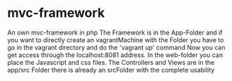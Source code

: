 # mvc-framework
An own mvc-framework in php
The Framework is in the App-Folder and if you want to directly create an vagrantMachine with the Folder you have to go in the vagrant directory and do the 'vagrant up' command
Now you can get access through the localhost:8081 address.
In the web-folder you can place the Javascript and css files.
The Controllers and Views are in the app/src Folder there is already an srcFolder with the complete usability
